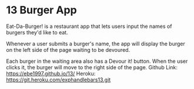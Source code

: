 # 13 Burger App
Eat-Da-Burger! is a restaurant app that lets users input the names of burgers they'd like to eat.

Whenever a user submits a burger's name, the app will display the burger on the left side of the page waiting to be devoured.

Each burger in the waiting area also has a Devour it! button. When the user clicks it, the burger will move to the right side of the page.
Github Link: https://ebe1997.github.io/13/
Heroku: https://git.heroku.com/exphandlebars13.git
